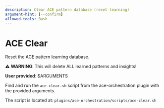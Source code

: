 ```yaml
---
description: Clear ACE pattern database (reset learning)
argument-hint: [--confirm]
allowed-tools: Bash
---
```


# ACE Clear

Reset the ACE pattern learning database.

⚠️ **WARNING**: This will delete ALL learned patterns and insights!

**User provided**: $ARGUMENTS

Find and run the `ace-clear.sh` script from the ace-orchestration plugin with the provided arguments.

The script is located at: `plugins/ace-orchestration/scripts/ace-clear.sh`
